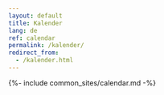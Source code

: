 ```yaml
---
layout: default
title: Kalender
lang: de
ref: calendar
permalink: /kalender/
redirect_from:
  - /kalender.html
---
```


{%- include common_sites/calendar.md -%}
